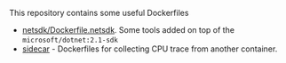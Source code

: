 This repository contains some useful Dockerfiles

- [netsdk/Dockerfile.netsdk](netsdk/Dockerfile.netsdk). Some tools added on top of the `microsoft/dotnet:2.1-sdk`
- [sidecar](sidecar/) - Dockerfiles for collecting CPU trace from another container.
